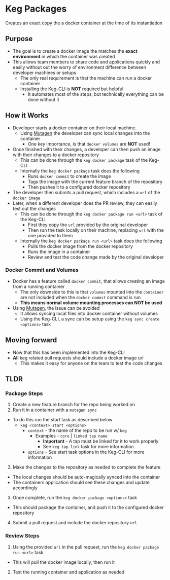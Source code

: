 # Keg Packages
Creates an exact copy the a docker container at the time of its instantiation

## Purpose
* The goal is to create a docker image the matches the **exact environment** in which the container was created
* This allows team members to share code and applications quickly and easily without out the worry of environment difference between developer machines or setups
  * The only real requirement is that the machine can run a docker container
  * Installing the [Keg-CLI](https://github.com/lancetipton/keg-cli) is **NOT** required but helpful
    * It automates most of the steps, but technically everything can be done without it

## How it Works
* Developer starts a docker container on their local machine.
  * Using [Mutagen](https://mutagen.io/) the developer can sync local changes into the container
    * One key importance, is that `docker volumes` are **NOT** used!
* Once finished with their changes, a developer can then push an image with their changes to a docker repository
  * This can be done through the `keg docker package` task of the Keg-CLI
  * Internally the `keg docker package` task does the following
      * Runs `docker commit` to create the image
      * Tags the image with the current feature branch of the repository
      * Then pushes it to a configured docker repository
* The developer then submits a pull request, which includes a `url` of the `docker image`
* Later, when a different developer does the PR review, they can easily test out the changes
  * This can be done through the `keg docker package run <url>` task of the Keg-CLI
    * First they copy the `url` provided by the original developer
    * Then run the task locally on their machine, replacing `url` with the one provided to them
  * Internally the `keg docker package run <url>` task does the following
    * Pulls the docker image from the docker repository
    * Runs the image in a container
    * Review and test the code change made by the original developer

### Docker Commit and Volumes
  * Docker has a feature called `docker commit`, that allows creating an image from a running container
    * The only downside to this is that `volumes` mounted into the `container` are not included when the `docker commit` command is run
    * **This means normal volume mounting processes can NOT be used**
  * Using [Mutagen](https://mutagen.io/), the issue can be avoided
    * It allows syncing local files into docker container without volumes
    * Using the Keg-CLI, a sync can be setup using the `keg sync create <options>` task

## Moving forward
* Now that this has been implemented into the Keg-CLI
* **All** keg related pull requests should include a docker image url
  * This makes it easy for anyone on the team to test the code changes

## TLDR

### Package Steps
1. Create a new feature branch for the repo being worked on
2. Run it in a container with a `mutagen sync`
  * To do this run the start task as described below
    * `keg <context> start <options>`
      * `context` - the name of the repo to be run w/ `keg`
        * Examples - `core` | `linked tap name`
          * **Important** - A tap must be linked for it to work properly
          * See `keg tap link` task for more information
      * `options` - See start task options in the Keg-CLI for more information
3. Make the changes to the repository as needed to complete the feature
  * The local changes should be auto-magically synced into the container
  * The containers application should see these changes and update accordingly 
3. Once complete, run the `keg docker package <options>` task
  * This should package the container, and push it to the configured docker repository
4. Submit a pull request and include the docker repository `url`

### Review Steps
1. Using the provided `url` in the pull request, run the `keg docker package run <url>` task
  * This will pull the docker image locally, then run it
2. Test the running container and application as needed


